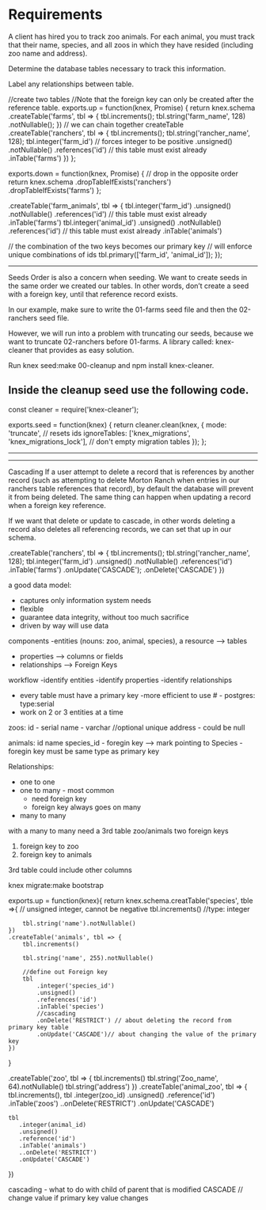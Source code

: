 # Requirements

A client has hired you to track zoo animals.
For each animal, you must track that their name, species, and all zoos in which they have resided (including zoo name and address).

Determine the database tables necessary to track this information.

Label any relationships between table.

//create two tables
//Note that the foreign key can only be created after the reference table.
exports.up = function(knex, Promise) {
  return knex.schema
    .createTable('farms', tbl => {
      tbl.increments();
      tbl.string('farm_name', 128)
        .notNullable();
    })
    // we can chain together createTable
    .createTable('ranchers', tbl => {
      tbl.increments();
      tbl.string('rancher_name', 128);
      tbl.integer('farm_id')
        // forces integer to be positive
        .unsigned()
        .notNullable()
        .references('id')
        // this table must exist already
        .inTable('farms')
    })
};
<!-- Note that the foreign key can only be created after the reference table.

In the down function, the opposite is true. We always want to drop a table with a foreign key before dropping the table it references. -->


exports.down = function(knex, Promise) {
  // drop in the opposite order
  return knex.schema
    .dropTableIfExists('ranchers')
    .dropTableIfExists('farms')
};


<!-- In the case of a many-to-many relationship, the syntax for creating a intermediary table is identical, except for one additional piece. We need a way to make sure our combination of foreign keys in unique. -->

.createTable('farm_animals', tbl => {
  tbl.integer('farm_id')
    .unsigned()
    .notNullable()
    .references('id')
    // this table must exist already
    .inTable('farms')
  tbl.integer('animal_id')
    .unsigned()
    .notNullable()
    .references('id')
    // this table must exist already
    .inTable('animals')

  // the combination of the two keys becomes our primary key
  // will enforce unique combinations of ids
  tbl.primary(['farm_id', 'animal_id']);
});

-------------------------------------------------------------------------------
Seeds
Order is also a concern when seeding.
 We want to create seeds in the same order we created our tables.
  In other words, don’t create a seed with a foreign key, until that reference record exists.

In our example, make sure to write the 01-farms seed file and then the 02-ranchers seed file.

However, we will run into a problem with truncating our seeds, because we want to truncate 02-ranchers before 01-farms. A library called:
 knex-cleaner that provides as easy solution.

Run knex seed:make 00-cleanup 
and npm install knex-cleaner. 

Inside the cleanup seed use the following code.
---------
const cleaner = require('knex-cleaner');

exports.seed = function(knex) {
  return cleaner.clean(knex, {
    mode: 'truncate', // resets ids
    ignoreTables: ['knex_migrations', 'knex_migrations_lock'], // don't empty migration tables
  });
};

-----

----------------------------------------------------------------------
Cascading
If a user attempt to delete a record that is references by another record (such as attempting to delete Morton Ranch when entries in our ranchers table references that record), by default the database will prevent it from being deleted. The same thing can happen when updating a record when a foreign key reference.

If we want that delete or update to cascade, in other words deleting a record also deletes all referencing records, we can set that up in our schema.

.createTable('ranchers', tbl => {
    tbl.increments();
    tbl.string('rancher_name', 128);
    tbl.integer('farm_id')
    .unsigned()
    .notNullable()
    .references('id')
    .inTable('farms')
    .onUpdate('CASCADE');
    .onDelete('CASCADE')
})

a good data model:
- captures only information system needs
- flexible
- guarantee data integrity, without too much sacrifice
- driven by way will use data

components 
-entities (nouns: zoo, animal, species), a resource --> tables
- properties --> columns or fields
- relationships --> Foreign Keys 

workflow
-identify entities
-identify properties
-identify relationships

- every table must have a primary key
        -more efficient to use #
        - postgres: type:serial
- work on 2 or 3 entities at a time

zoos:
id - serial
name - varchar //optional unique
address - could be null

animals:
id
name
species_id  - foregin key --> mark pointing to Species
                - foregin key must be same type as primary key

Relationships:
- one to one
- one to many - most common
    - need foreign key
    - foreign key always goes on many 
- many to many

with a many to many need a 3rd table
zoo/animals
two foreign keys 
1. foreign key to zoo
2. foreign key to animals

3rd table could include other columns

knex migrate:make bootstrap

exports.up = function(knex){
    return knex.schema.creatTable('species', tble =>{
        // unsigned integer, cannot be negative
        tbl.increments()  //type: integer

        tbl.string('name').notNullable()
    })
    .createTable('animals', tbl => {
        tbl.increments()

        tbl.string('name', 255).notNullable()

        //define out Foreign key
        tbl
            .integer('species_id')
            .unsigned()
            .references('id')
            .inTable('species')
            //cascading
            .onDelete('RESTRICT') // about deleting the record from primary key table
            .onUpdate('CASCADE')// about changing the value of the primary key
    })
}

.createTable('zoo', tbl => {
    tbl.increments()
    tbl.string('Zoo_name', 64).notNullable()
    tbl.string('address')
})
.createTable('animal_zoo', tbl => {
    tbl.increments(),
    tbl
       .integer(zoo_id)
       .unsigned()
       .reference('id')
       .inTable('zoos')
       ..onDelete('RESTRICT')
       .onUpdate('CASCADE')
    
    tbl
       .integer(animal_id)
       .unsigned()
       .reference('id')
       .inTable('animals')
       ..onDelete('RESTRICT')
       .onUpdate('CASCADE')
})



cascading - what to do with child of parent that is modified
CASCADE // change value if primary key value changes